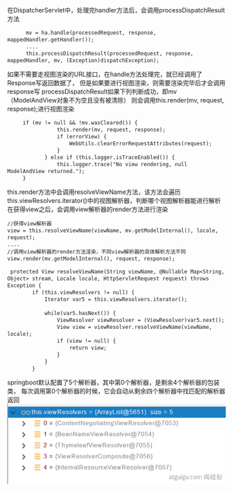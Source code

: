 在DispatcherServlet中，处理完handler方法后，会调用processDispatchResult方法
```text
      mv = ha.handle(processedRequest, response, mappedHandler.getHandler());
      ....
      this.processDispatchResult(processedRequest, response, mappedHandler, mv, (Exception)dispatchException);
```
如果不需要走视图渲染的URL接口，在handle方法处理完，就已经调用了Response写返回数据了，
但是如果要进行视图渲染，则需要渲染完毕后才会调用response写
processDispatchResult如果下列判断成功，即mv（ModelAndView对象不为空且没有被清除）
则会调用this.render(mv, request, response);进行视图渲染
```text
     if (mv != null && !mv.wasCleared()) {
                this.render(mv, request, response);
                if (errorView) {
                    WebUtils.clearErrorRequestAttributes(request);
                }
            } else if (this.logger.isTraceEnabled()) {
                this.logger.trace("No view rendering, null ModelAndView returned.");
     }
```
this.render方法中会调用resolveViewName方法，该方法会遍历this.viewResolvers.iterator()中的视图解析器，判断哪个视图解析器能进行解析
在获得view之后，会调用view解析器的render方法进行渲染
```text
//获得view解析器
view = this.resolveViewName(viewName, mv.getModelInternal(), locale, request);
....
//调用view解析器的render方法渲染，不同view解析器的具体解析方法不同
view.render(mv.getModelInternal(), request, response);
```
```text
 protected View resolveViewName(String viewName, @Nullable Map<String, Object> stream, Locale locale, HttpServletRequest request) throws Exception {
        if (this.viewResolvers != null) {
            Iterator var5 = this.viewResolvers.iterator();

            while(var5.hasNext()) {
                ViewResolver viewResolver = (ViewResolver)var5.next();
                View view = viewResolver.resolveViewName(viewName, locale);
                if (view != null) {
                    return view;
                }
            }
        }
```
springboot默认配置了5个解析器，其中第0个解析器，是剩余4个解析器的包装类，
每次调用第0个解析器的时候，它会自动从剩余四个解析器中找匹配的解析器返回
![视图解析器](img/6.png)